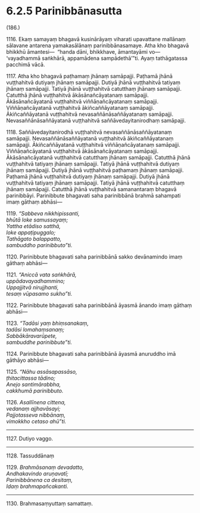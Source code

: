 

# 6.2.5 Parinibbānasutta




(186.)

1116\. Ekaṃ samayaṃ bhagavā kusinārāyaṃ viharati upavattane mallānaṃ sālavane antarena yamakasālānaṃ parinibbānasamaye. Atha kho bhagavā bhikkhū āmantesi—  “handa dāni, bhikkhave, āmantayāmi vo—  ‘vayadhammā saṅkhārā, appamādena sampādethā’”ti. Ayaṃ tathāgatassa pacchimā vācā.

1117\. Atha kho bhagavā paṭhamaṃ jhānaṃ samāpajji. Paṭhamā jhānā vuṭṭhahitvā dutiyaṃ jhānaṃ samāpajji. Dutiyā jhānā vuṭṭhahitvā tatiyaṃ jhānaṃ samāpajji. Tatiyā jhānā vuṭṭhahitvā catutthaṃ jhānaṃ samāpajji. Catutthā jhānā vuṭṭhahitvā ākāsānañcāyatanaṃ samāpajji. Ākāsānañcāyatanā vuṭṭhahitvā viññāṇañcāyatanaṃ samāpajji. Viññāṇañcāyatanā vuṭṭhahitvā ākiñcaññāyatanaṃ samāpajji. Ākiñcaññāyatanā vuṭṭhahitvā nevasaññānāsaññāyatanaṃ samāpajji. Nevasaññānāsaññāyatanā vuṭṭhahitvā saññāvedayitanirodhaṃ samāpajji.

1118\. Saññāvedayitanirodhā vuṭṭhahitvā nevasaññānāsaññāyatanaṃ samāpajji. Nevasaññānāsaññāyatanā vuṭṭhahitvā ākiñcaññāyatanaṃ samāpajji. Ākiñcaññāyatanā vuṭṭhahitvā viññāṇañcāyatanaṃ samāpajji. Viññāṇañcāyatanā vuṭṭhahitvā ākāsānañcāyatanaṃ samāpajji. Ākāsānañcāyatanā vuṭṭhahitvā catutthaṃ jhānaṃ samāpajji. Catutthā jhānā vuṭṭhahitvā tatiyaṃ jhānaṃ samāpajji. Tatiyā jhānā vuṭṭhahitvā dutiyaṃ jhānaṃ samāpajji. Dutiyā jhānā vuṭṭhahitvā paṭhamaṃ jhānaṃ samāpajji. Paṭhamā jhānā vuṭṭhahitvā dutiyaṃ jhānaṃ samāpajji. Dutiyā jhānā vuṭṭhahitvā tatiyaṃ jhānaṃ samāpajji. Tatiyā jhānā vuṭṭhahitvā catutthaṃ jhānaṃ samāpajji. Catutthā jhānā vuṭṭhahitvā samanantaraṃ bhagavā parinibbāyi. Parinibbute bhagavati saha parinibbānā brahmā sahampati imaṃ gāthaṃ abhāsi—

1119\. _“Sabbeva nikkhipissanti,_  
_bhūtā loke samussayaṃ;_  
_Yattha etādiso satthā,_  
_loke appaṭipuggalo;_  
_Tathāgato balappatto,_  
_sambuddho parinibbuto”ti._  


1120\. Parinibbute bhagavati saha parinibbānā sakko devānamindo imaṃ gāthaṃ abhāsi—

1121\. _“Aniccā vata saṅkhārā,_  
_uppādavayadhammino;_  
_Uppajjitvā nirujjhanti,_  
_tesaṃ vūpasamo sukho”ti._  


1122\. Parinibbute bhagavati saha parinibbānā āyasmā ānando imaṃ gāthaṃ abhāsi—

1123\. _“Tadāsi yaṃ bhiṃsanakaṃ,_  
_tadāsi lomahaṃsanaṃ;_  
_Sabbākāravarūpete,_  
_sambuddhe parinibbute”ti._  


1124\. Parinibbute bhagavati saha parinibbānā āyasmā anuruddho imā gāthāyo abhāsi—

1125\. _“Nāhu assāsapassāso,_  
_ṭhitacittassa tādino;_  
_Anejo santimārabbha,_  
_cakkhumā parinibbuto._  


1126\. _Asallīnena cittena,_  
_vedanaṃ ajjhavāsayi;_  
_Pajjotasseva nibbānaṃ,_  
_vimokkho cetaso ahū”ti._  


---

1127\. Dutiyo vaggo.



---

1128\. Tassuddānaṃ



1129\. _Brahmāsanaṃ devadatto,_  
_Andhakavindo aruṇavatī;_  
_Parinibbānena ca desitaṃ,_  
_Idaṃ brahmapañcakanti._  


---

1130\. Brahmasaṃyuttaṃ samattaṃ.





